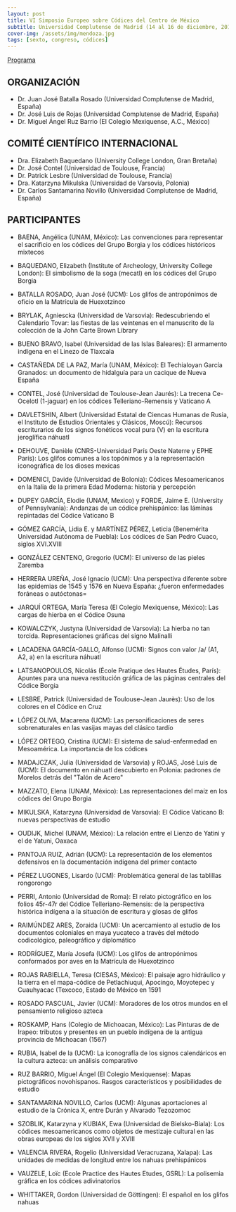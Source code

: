 ```yaml
---
layout: post
title: VI Simposio Europeo sobre Códices del Centro de México
subtitle: Universidad Complutense de Madrid (14 al 16 de diciembre, 2016)
cover-img: /assets/img/mendoza.jpg
tags: [sexto, congreso, códices]
---
```


[Programa](/congresos/codices/vi/docs/VI-Simposio-2016.pdf)

## ORGANIZACIÓN

 - Dr. Juan José Batalla Rosado (Universidad Complutense de Madrid, España)
 - Dr. José Luis de Rojas (Universidad Complutense de Madrid, España)
 - Dr. Miguel Ángel Ruz Barrio (El Colegio Mexiquense, A.C., México)

## COMITÉ CIENTÍFICO INTERNACIONAL

- Dra. Elizabeth Baquedano (University College London, Gran Bretaña)
- Dr. José Contel (Universidad de Toulouse, Francia)
- Dr. Patrick Lesbre (Universidad de Toulouse, Francia)
- Dra. Katarzyna Mikulska (Universidad de Varsovia, Polonia)
- Dr. Carlos Santamarina Novillo (Universidad Complutense de Madrid, España)

## PARTICIPANTES

- BAENA, Angélica (UNAM, México): Las convenciones para representar el sacrificio en los códices del Grupo Borgia y los códices históricos mixtecos

- BAQUEDANO, Elizabeth (Institute of Archeology, University College London): El simbolismo de la soga (mecatl) en los códices del Grupo Borgia
 
- BATALLA ROSADO, Juan José (UCM): Los glifos de antropónimos de oficio en la Matrícula de Huexotzinco

- BRYLAK, Agniescka (Universidad de Varsovia): Redescubriendo el Calendario Tovar: las fiestas de las veintenas en el manuscrito de la colección de la John Carte Brown Library

- BUENO BRAVO, Isabel (Universidad de las Islas Baleares): El armamento indígena en el Linezo de Tlaxcala

- CASTAÑEDA DE LA PAZ, María (UNAM, México): El Techialoyan García Granados: un documento de hidalguía para un cacique de Nueva España

- CONTEL, José (Universidad de Toulouse-Jean Jaurés): La trecena Ce-Ocelotl (1-jaguar) en los códices Telleriano-Remensis y Vaticano A

- DAVLETSHIN, Albert (Universidad Estatal de Ciencas Humanas de Rusia, el Instituto de Estudios Orientales y Clásicos, Moscú): Recursos escriturarios de los signos fonéticos vocal pura (V) en la escritura jeroglífica náhuatl

- DEHOUVE, Danièle (CNRS-Universidad París Oeste Naterre y EPHE París): Los glifos comunes a los topónimos y a la representación iconográfica de los dioses mexicas

- DOMENICI, Davide (Universidad de Bolonia): Códices Mesoamericanos en la Italia de la primera Edad Moderna: historia y percepción

- DUPEY GARCÍA, Elodie (UNAM, Mexico) y FORDE, Jaime E. (University of Pennsylvania): Andanzas de un códice prehispánico: las láminas repintadas del Códice Vaticano B

- GÓMEZ GARCÍA, Lidia E. y MARTÍNEZ PÉREZ, Leticia (Benemérita Universidad Autónoma de Puebla): Los códices de San Pedro Cuaco, siglos XVI.XVIII

- GONZÁLEZ CENTENO, Gregorio (UCM): El universo de las pieles Zaremba

- HERRERA UREÑA, José Ignacio (UCM): Una perspectiva diferente sobre las epidemias de 1545 y 1576 en Nueva España: ¿fueron enfermedades foráneas o autóctonas=

- JARQUÍ ORTEGA, María Teresa (El Colegio Mexiquense, México): Las cargas de hierba en el Códice Osuna

- KOWALCZYK, Justyna (Universidad de Varsovia): La hierba no tan torcida. Representaciones gráficas del signo Malinalli

- LACADENA GARCÍA-GALLO, Alfonso (UCM): Signos con valor /a/ (A1, A2, a) en la escritura náhuatl

- LATSANOPOULOS, Nicolás (École Pratique des Hautes Études, París): Apuntes para una nueva restitución gráfica de las páginas centrales del Códice Borgia

- LESBRE, Patrick (Universidad de Toulouse-Jean Jaurès): Uso de los colores en el Códice en Cruz

- LÓPEZ OLIVA, Macarena (UCM): Las personificaciones de seres sobrenaturales en las vasijas mayas del clásico tardío

- LÓPEZ ORTEGO, Cristina (UCM): El sistema de salud-enfermedad en Mesoamérica. La importancia de los códices

- MADAJCZAK, Julia (Universidad de Varsovia) y ROJAS, José Luis de (UCM): El documento en náhuatl descubierto en Polonia: padrones de Morelos detrás del "Talón de Acero"

- MAZZATO, Elena (UNAM, México): Las representaciones del maíz en los códices del Grupo Borgia

- MIKULSKA, Katarzyna (Universidad de Varsovia): El Códice Vaticano B: nuevas perspectivas de estudio

- OUDIJK, Michel (UNAM, México): La relación entre el Lienzo de Yatini y el de Yatuni, Oaxaca

- PANTOJA RUIZ, Adrián (UCM): La representación de los elementos defensivos en la documentación indígena del primer contacto

- PÉREZ LUGONES, Lisardo (UCM): Problemática general de las tablillas rongorongo

- PERRI, Antonio (Universidad de Roma): El relato pictográfico en los folios 45r-47r del Códice Telleriano-Remensis: de la perspectiva histórica indígena a la situación de escritura y glosas de glifos

- RAIMÚNDEZ ARES, Zoraida (UCM): Un acercamiento al estudio de los documentos coloniales en maya yucateco a través del método codicológico, paleográfico y diplomático

- RODRÍGUEZ, María Josefa (UCM): Los glifos de antropónimos conformados por aves en la Matrícula de Huexotzinco

- ROJAS RABIELLA, Teresa (CIESAS, México): El paisaje agro hidráulico y la tierra en el mapa-códice de Petlachiuqui, Apocingo, Moyotepec y Cuauhyacac (Texcoco, Estado de México en 1591

- ROSADO PASCUAL, Javier (UCM): Moradores de los otros mundos en el pensamiento religioso azteca

- ROSKAMP, Hans (Colegio de Michoacan, México): Las Pinturas de de Irapeo: tributos y presentes en un pueblo indígena de la antigua provincia de Michoacan (1567)

- RUBIA, Isabel de la (UCM): La iconografía de los signos calendáricos en la cultura azteca: un análisis comparativo

- RUZ BARRIO, Miguel Ángel (El Colegio Mexiquense): Mapas pictográficos novohispanos. Rasgos característicos y posibilidades de estudio

- SANTAMARINA NOVILLO, Carlos (UCM): Algunas aportaciones al estudio de la Crónica X, entre Durán y Alvarado Tezozomoc

- SZOBLIK, Katarzyna y KUBIAK, Ewa (Universidad de Bielsko-Biala): Los códices mesoamericanos como objetos de mestizaje cultural en las obras europeas de los siglos XVII y XVIII

- VALENCIA RIVERA, Rogelio (Universidad Veracruzana, Xalapa): Las unidades de medidas de longitud entre los nahuas prehispánicos

- VAUZELE, Loïc (Ecole Practice des Hautes Etudes, GSRL): La polisemia gráfica en los códices adivinatorios

- WHITTAKER, Gordon (Universidad de Göttingen): El español en los glifos nahuas

